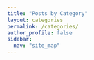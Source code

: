 ```yaml
---
title: "Posts by Category"
layout: categories
permalink: /categories/
author_profile: false
sidebar:
  nav: "site_map"
---
```

